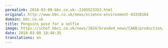 ```yaml
---
permalink: 2018-03-08-bbc.co.uk--2105523352.html
original: http://www.bbc.co.uk/news/science-environment-43338184
domain: bbc.co.uk
title: Penguins pose for a selfie
image: https://ichef.bbci.co.uk/news/1024/branded_news/CAAB/production/_100338815_p060jhy4.jpg
date: 2018-03-08 18:40:35
translations: en
---
```


